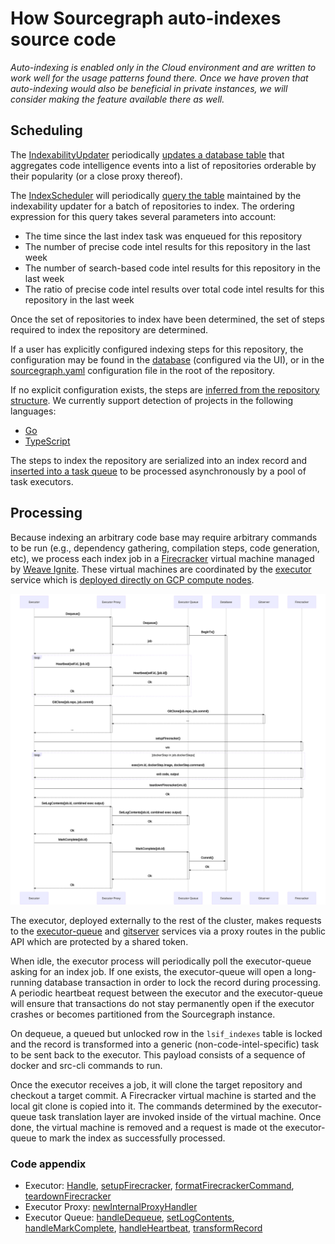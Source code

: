 # How Sourcegraph auto-indexes source code

_Auto-indexing is enabled only in the Cloud environment and are written to work well for the usage patterns found there. Once we have proven that auto-indexing would also be beneficial in private instances, we will consider making the feature available there as well._

## Scheduling

The [IndexabilityUpdater](https://sourcegraph.com/github.com/sourcegraph/sourcegraph@fc5a827bfaf5bcd5c9fb2fb05148ef687dd56a2e/-/blob/enterprise/cmd/frontend/internal/codeintel/background/indexability_updater.go#L52:31) periodically [updates a database table](https://sourcegraph.com/github.com/sourcegraph/sourcegraph@fc5a827/-/blob/enterprise/internal/codeintel/stores/dbstore/repo_usage.go#L47:17) that aggregates code intelligence events into a list of repositories orderable by their popularity (or a close proxy thereof).

The [IndexScheduler](https://sourcegraph.com/github.com/sourcegraph/sourcegraph@fc5a827bfaf5bcd5c9fb2fb05148ef687dd56a2e/-/blob/enterprise/cmd/frontend/internal/codeintel/background/index_scheduler.go#L52:26) will periodically [query the table](https://sourcegraph.com/github.com/sourcegraph/sourcegraph@fc5a827/-/blob/enterprise/internal/codeintel/stores/dbstore/indexable_repos.go#L71:17) maintained by the indexability updater for a batch of repositories to index. The ordering expression for this query takes several parameters into account:

- The time since the last index task was enqueued for this repository
- The number of precise code intel results for this repository in the last week
- The number of search-based code intel results for this repository in the last week
- The ratio of precise code intel results over total code intel results for this repository in the last week

Once the set of repositories to index have been determined, the set of steps required to index the repository are determined.

If a user has explicitly configured indexing steps for this repository, the configuration may be found in the [database](https://sourcegraph.com/github.com/sourcegraph/sourcegraph@fc5a827bfaf5bcd5c9fb2fb05148ef687dd56a2e/-/blob/enterprise/cmd/frontend/internal/codeintel/background/index_scheduler.go#L169:26) (configured via the UI), or in the [sourcegraph.yaml](https://sourcegraph.com/github.com/sourcegraph/sourcegraph@fc5a827bfaf5bcd5c9fb2fb05148ef687dd56a2e/-/blob/enterprise/cmd/frontend/internal/codeintel/background/index_scheduler.go#L190:26) configuration file in the root of the repository.

If no explicit configuration exists, the steps are [inferred from the repository structure](https://sourcegraph.com/github.com/sourcegraph/sourcegraph@fc5a827bfaf5bcd5c9fb2fb05148ef687dd56a2e/-/blob/enterprise/cmd/frontend/internal/codeintel/background/index_scheduler.go#L216:26). We currently support detection of projects in the following languages:

- [Go](https://sourcegraph.com/github.com/sourcegraph/sourcegraph@fc5a827bfaf5bcd5c9fb2fb05148ef687dd56a2e/-/blob/enterprise/cmd/frontend/internal/codeintel/autoindex/inference/go.go#L27:28)
- [TypeScript](https://sourcegraph.com/github.com/sourcegraph/sourcegraph@fc5a827bfaf5bcd5c9fb2fb05148ef687dd56a2e/-/blob/enterprise/cmd/frontend/internal/codeintel/autoindex/inference/typescript.go#L27:29)

The steps to index the repository are serialized into an index record and [inserted into a task queue](https://sourcegraph.com/github.com/sourcegraph/sourcegraph@fc5a827/-/blob/enterprise/internal/codeintel/stores/dbstore/indexes.go#L280:17) to be processed asynchronously by a pool of task executors.

## Processing

Because indexing an arbitrary code base may require arbitrary commands to be run (e.g., dependency gathering, compilation steps, code generation, etc), we process each index job in a [Firecracker](https://firecracker-microvm.github.io/) virtual machine managed by [Weave Ignite](https://ignite.readthedocs.io/en/stable/). These virtual machines are coordinated by the [executor](https://github.com/sourcegraph/sourcegraph/tree/main/enterprise/cmd/executor) service which is [deployed directly on GCP compute nodes](./deployment.md).

<a href="diagrams/executor.svg" target="_blank">
  <img src="diagrams/executor.svg">
</a>

The executor, deployed externally to the rest of the cluster, makes requests to the [executor-queue](https://github.com/sourcegraph/sourcegraph/tree/main/enterprise/cmd/executor-queue) and [gitserver](https://github.com/sourcegraph/sourcegraph/tree/main/cmd/gitserver) services via a proxy routes in the public API which are protected by a shared token.

When idle, the executor process will periodically poll the executor-queue asking for an index job. If one exists, the executor-queue will open a long-running database transaction in order to lock the record during processing. A periodic heartbeat request between the executor and the executor-queue will ensure that transactions do not stay permanently open if the executor crashes or becomes partitioned from the Sourcegraph instance.

On dequeue, a queued but unlocked row in the `lsif_indexes` table is locked and the record is transformed into a generic (non-code-intel-specific) task to be sent back to the executor. This payload consists of a sequence of docker and src-cli commands to run.

Once the executor receives a job, it will clone the target repository and checkout a target commit. A Firecracker virtual machine is started and the local git clone is copied into it. The commands determined by the executor-queue task translation layer are invoked inside of the virtual machine. Once done, the virtual machine is removed and a request is made ot the executor-queue to mark the index as successfully processed.

### Code appendix

- Executor: [Handle](https://sourcegraph.com/github.com/sourcegraph/sourcegraph@fc5a827bfaf5bcd5c9fb2fb05148ef687dd56a2e/-/blob/enterprise/internal/apiworker/handler.go#L31:19), [setupFirecracker](https://sourcegraph.com/github.com/sourcegraph/sourcegraph@fc5a827bfaf5bcd5c9fb2fb05148ef687dd56a2e/-/blob/enterprise/internal/apiworker/command/firecracker.go#L65:6), [formatFirecrackerCommand](https://sourcegraph.com/github.com/sourcegraph/sourcegraph@fc5a827bfaf5bcd5c9fb2fb05148ef687dd56a2e/-/blob/enterprise/internal/apiworker/command/firecracker.go#L37:6), [teardownFirecracker](https://sourcegraph.com/github.com/sourcegraph/sourcegraph@fc5a827bfaf5bcd5c9fb2fb05148ef687dd56a2e/-/blob/enterprise/internal/apiworker/command/firecracker.go#L131:6)
- Executor Proxy: [newInternalProxyHandler](https://sourcegraph.com/github.com/sourcegraph/sourcegraph@fc5a827bfaf5bcd5c9fb2fb05148ef687dd56a2e/-/blob/enterprise/cmd/frontend/internal/executor/internal_proxy_handler.go#L24:6)
- Executor Queue: [handleDequeue](https://sourcegraph.com/github.com/sourcegraph/sourcegraph@fc5a827bfaf5bcd5c9fb2fb05148ef687dd56a2e/-/blob/enterprise/internal/apiworker/apiserver/routes.go#L37:19), [setLogContents](https://sourcegraph.com/github.com/sourcegraph/sourcegraph@fc5a827bfaf5bcd5c9fb2fb05148ef687dd56a2e/-/blob/enterprise/internal/apiworker/apiserver/routes.go#L51:19), [handleMarkComplete](https://sourcegraph.com/github.com/sourcegraph/sourcegraph@fc5a827bfaf5bcd5c9fb2fb05148ef687dd56a2e/-/blob/enterprise/internal/apiworker/apiserver/routes.go#L61:19), [handleHeartbeat](https://sourcegraph.com/github.com/sourcegraph/sourcegraph@fc5a827bfaf5bcd5c9fb2fb05148ef687dd56a2e/-/blob/enterprise/internal/apiworker/apiserver/routes.go#L89:19), [transformRecord](https://sourcegraph.com/github.com/sourcegraph/sourcegraph@fc5a827bfaf5bcd5c9fb2fb05148ef687dd56a2e/-/blob/enterprise/cmd/executor-queue/internal/queues/codeintel/transform.go#L14:6)
